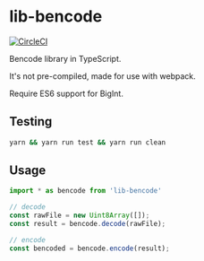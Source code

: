 # lib-bencode

[![CircleCI](https://circleci.com/gh/lmcontact/lib-bencode.svg?style=svg)](https://circleci.com/gh/lmcontact/lib-bencode)

Bencode library in TypeScript.

It's not pre-compiled, made for use with webpack.

Require ES6 support for BigInt.

## Testing

```bash
yarn && yarn run test && yarn run clean
```
## Usage

```typescript
import * as bencode from 'lib-bencode'

// decode
const rawFile = new Uint8Array([]);
const result = bencode.decode(rawFile);

// encode
const bencoded = bencode.encode(result);
```